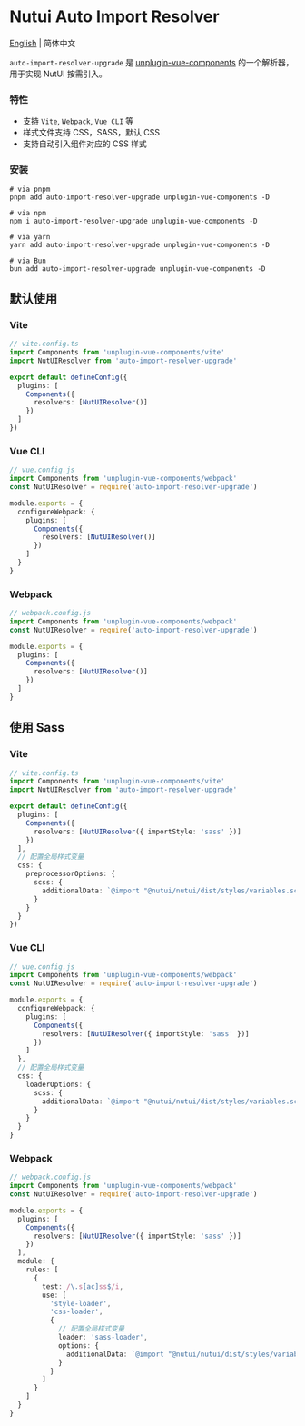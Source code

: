 # Nutui Auto Import Resolver

[English](./README.md) | 简体中文

`auto-import-resolver-upgrade` 是 [unplugin-vue-components](https://github.com/unplugin/unplugin-vue-components) 的一个解析器，用于实现 NutUI 按需引入。

### 特性

- 支持 `Vite`, `Webpack`, `Vue CLI` 等
- 样式文件支持 CSS，SASS，默认 CSS
- 支持自动引入组件对应的 CSS 样式

### 安装

```shell
# via pnpm
pnpm add auto-import-resolver-upgrade unplugin-vue-components -D

# via npm
npm i auto-import-resolver-upgrade unplugin-vue-components -D

# via yarn
yarn add auto-import-resolver-upgrade unplugin-vue-components -D

# via Bun
bun add auto-import-resolver-upgrade unplugin-vue-components -D
```

## 默认使用

### Vite

```ts
// vite.config.ts
import Components from 'unplugin-vue-components/vite'
import NutUIResolver from 'auto-import-resolver-upgrade'

export default defineConfig({
  plugins: [
    Components({
      resolvers: [NutUIResolver()]
    })
  ]
})
```

### Vue CLI

```ts
// vue.config.js
import Components from 'unplugin-vue-components/webpack'
const NutUIResolver = require('auto-import-resolver-upgrade')

module.exports = {
  configureWebpack: {
    plugins: [
      Components({
        resolvers: [NutUIResolver()]
      })
    ]
  }
}
```

### Webpack

```ts
// webpack.config.js
import Components from 'unplugin-vue-components/webpack'
const NutUIResolver = require('auto-import-resolver-upgrade')

module.exports = {
  plugins: [
    Components({
      resolvers: [NutUIResolver()]
    })
  ]
}
```

## 使用 Sass

### Vite

```ts
// vite.config.ts
import Components from 'unplugin-vue-components/vite'
import NutUIResolver from 'auto-import-resolver-upgrade'

export default defineConfig({
  plugins: [
    Components({
      resolvers: [NutUIResolver({ importStyle: 'sass' })]
    })
  ],
  // 配置全局样式变量
  css: {
    preprocessorOptions: {
      scss: {
        additionalData: `@import "@nutui/nutui/dist/styles/variables.scss";`
      }
    }
  }
})
```

### Vue CLI

```ts
// vue.config.js
import Components from 'unplugin-vue-components/webpack'
const NutUIResolver = require('auto-import-resolver-upgrade')

module.exports = {
  configureWebpack: {
    plugins: [
      Components({
        resolvers: [NutUIResolver({ importStyle: 'sass' })]
      })
    ]
  },
  // 配置全局样式变量
  css: {
    loaderOptions: {
      scss: {
        additionalData: `@import "@nutui/nutui/dist/styles/variables.scss";`
      }
    }
  }
}
```

### Webpack

```ts
// webpack.config.js
import Components from 'unplugin-vue-components/webpack'
const NutUIResolver = require('auto-import-resolver-upgrade')

module.exports = {
  plugins: [
    Components({
      resolvers: [NutUIResolver({ importStyle: 'sass' })]
    })
  ],
  module: {
    rules: [
      {
        test: /\.s[ac]ss$/i,
        use: [
          'style-loader',
          'css-loader',
          {
            // 配置全局样式变量
            loader: 'sass-loader',
            options: {
              additionalData: `@import "@nutui/nutui/dist/styles/variables.scss";`
            }
          }
        ]
      }
    ]
  }
}
```
